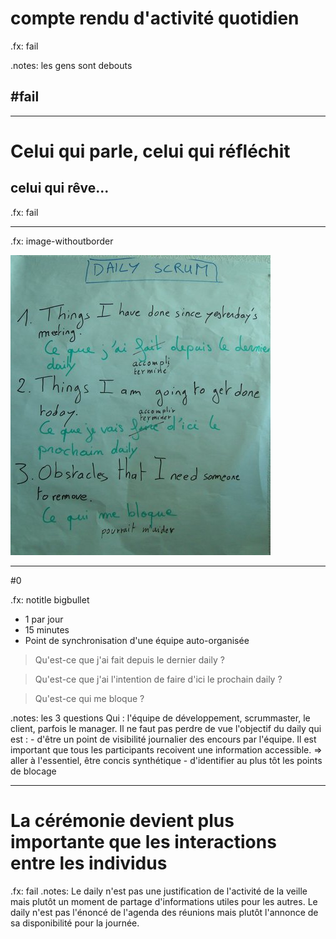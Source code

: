 # compte rendu d'activité <span class="green">quotidien</span>

.fx: fail

.notes: les gens sont debouts

## #fail

---


# Celui qui parle, celui qui réfléchit
## celui qui rêve...
.fx: fail

---

.fx: image-withoutborder

![ce que j'ai terminé hier, ce que je vais terminé aujourd'hui, ce qui me bloque](images/daily-small.jpg)

---

#0

.fx: notitle bigbullet

* 1 par jour
* 15 minutes
* Point de synchronisation d'une équipe auto-organisée

> Qu'est-ce que j'ai fait depuis le dernier daily ?

> Qu'est-ce que j'ai l'intention de faire d'ici le prochain daily ?

> Qu'est-ce qui me bloque ?

.notes: les 3 questions Qui : l'équipe de développement, scrummaster, le client, parfois le manager. Il ne faut pas perdre de vue l'objectif du daily qui est : - d'être un point de visibilité journalier des encours par l'équipe.  Il est important que tous les participants recoivent une information accessible. => aller à l'essentiel, être concis synthétique - d'identifier au plus tôt les points de blocage

---

# La cérémonie devient plus importante que les interactions entre les individus

.fx: fail
.notes: Le daily n'est pas une justification de l'activité de la veille mais plutôt un moment de partage d'informations utiles pour les autres. Le daily n'est pas l'énoncé de l'agenda des réunions mais plutôt l'annonce de sa disponibilité pour la journée. 


